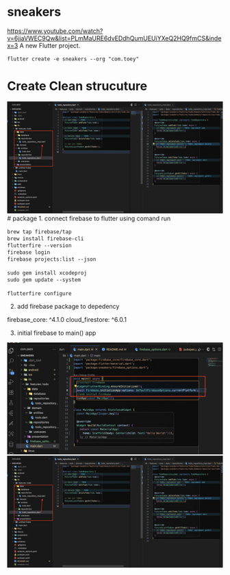 # sneakers
https://www.youtube.com/watch?v=6jjaVWEC9Qw&list=PLmMaURE6dvEDdhQumUEUiYXeQ2HQ9fmCS&index=3
A new Flutter project.
```
flutter create -e sneakers --org "com.toey"
```

# Create Clean strucuture
<img src="screenshot/strucuture_todo1.png">
# package 
1. connect firebase to flutter using comand run

```
brew tap firebase/tap
brew install firebase-cli
flutterfire --version
firebase login
firebase projects:list --json

sudo gem install xcodeproj
sudo gem update --system

flutterfire configure
```

2. add firebase package to depedency

firebase_core: ^4.1.0
cloud_firestore: ^6.0.1

3. initial firebase to main() app
<img src="screenshot/initial_firebase.png">
<img src="screenshot/strucuture_todo1.png">